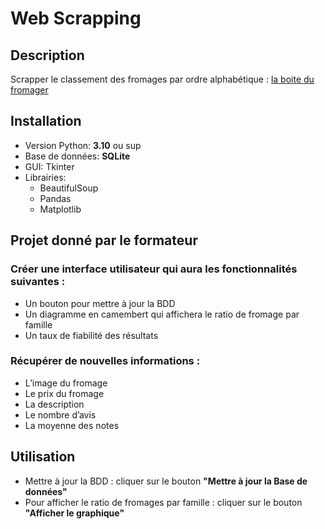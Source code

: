 # Web Scrapping

## Description
Scrapper le classement des fromages par ordre alphabétique : [la boite du fromager](https://www.laboitedufromager.com/liste-des-fromages-par-ordre-alphabetique)

## Installation
- Version Python: **3.10** ou sup
- Base de données: **SQLite** 
- GUI: Tkinter
- Librairies:
  - BeautifulSoup
  - Pandas
  - Matplotlib

## Projet donné par le formateur
### Créer une interface utilisateur qui aura les fonctionnalités suivantes :
- Un bouton pour mettre à jour la BDD
- Un diagramme en camembert qui affichera le ratio de fromage par famille
- Un taux de fiabilité des résultats

### Récupérer de nouvelles informations :
- L’image du fromage
- Le prix du fromage
- La description
- Le nombre d’avis
- La moyenne des notes

## Utilisation
- Mettre à jour la BDD : cliquer sur le bouton **"Mettre à jour la Base de données"**
- Pour afficher le ratio de fromages par famille : cliquer sur le bouton **"Afficher le graphique"**
